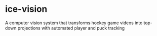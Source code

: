# ice-vision
A computer vision system that transforms hockey game videos into top-down projections with automated player and puck tracking
